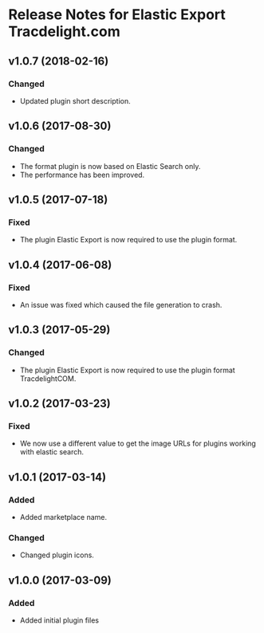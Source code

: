 # Release Notes for Elastic Export Tracdelight.com

## v1.0.7 (2018-02-16)

### Changed
- Updated plugin short description.

## v1.0.6 (2017-08-30)

### Changed 
- The format plugin is now based on Elastic Search only.
- The performance has been improved.

## v1.0.5 (2017-07-18)

### Fixed
- The plugin Elastic Export is now required to use the plugin format.

## v1.0.4 (2017-06-08)

### Fixed
- An issue was fixed which caused the file generation to crash.

## v1.0.3 (2017-05-29)

### Changed
- The plugin Elastic Export is now required to use the plugin format TracdelightCOM.

## v1.0.2 (2017-03-23)

### Fixed
- We now use a different value to get the image URLs for plugins working with elastic search.

## v1.0.1 (2017-03-14)

### Added
- Added marketplace name.

### Changed
- Changed plugin icons.

## v1.0.0 (2017-03-09)
 
### Added
- Added initial plugin files
